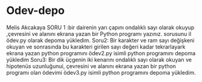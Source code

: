 # Odev-depo
Melis Akcakaya
SORU 1 :bir dairenin yarı çapını ondalıklı sayı olarak okuyup ,çevresini ve alanını ekrana yazan bir Python programı yazınız. sorusunu il ödev.py olarak depoma yükledim.
Soru2: Bir karakter ve ram sayı değişkeni okuyan ve sonrasında bu karakteri girilen sayı değeri kadar tekrarlayark  ekrana yazan python programını ödev2.py isimli python programını depoma yükledim
Soru3: Bir dik üçgenin iki kenarını ondalıklı sayı olarak okuyan ve hipotenüs uzunluğunui, çevresini  ve alanını ekrana yazan bir python programı  olan ödevimi ödev3.py isimli python programını depoma yükledim.
